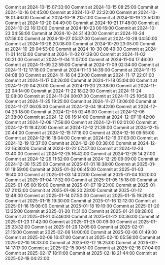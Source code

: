 Commit at 2024-10-15 07:33:00
Commit at 2024-10-15 08:25:00
Commit at 2024-10-16 04:45:00
Commit at 2024-10-17 22:22:00
Commit at 2024-10-18 01:46:00
Commit at 2024-10-18 21:51:00
Commit at 2024-10-19 23:50:00
Commit at 2024-10-20 04:49:00
Commit at 2024-10-21 17:48:00
Commit at 2024-10-22 16:13:00
Commit at 2024-10-23 00:16:00
Commit at 2024-10-23 04:58:00
Commit at 2024-10-24 21:43:00
Commit at 2024-10-24 07:59:00
Commit at 2024-10-27 05:37:00
Commit at 2024-10-28 04:50:00
Commit at 2024-10-28 20:08:00
Commit at 2024-10-29 23:05:00
Commit at 2024-10-29 04:53:00
Commit at 2024-10-30 08:49:00
Commit at 2024-11-01 14:12:00
Commit at 2024-11-02 01:29:00
Commit at 2024-11-02 00:21:00
Commit at 2024-11-04 11:07:00
Commit at 2024-11-04 17:46:00
Commit at 2024-11-09 22:59:00
Commit at 2024-11-09 02:34:00
Commit at 2024-11-12 17:18:00
Commit at 2024-11-13 14:39:00
Commit at 2024-11-15 04:08:00
Commit at 2024-11-16 04:23:00
Commit at 2024-11-17 22:01:00
Commit at 2024-11-17 03:26:00
Commit at 2024-11-18 05:04:00
Commit at 2024-11-20 04:20:00
Commit at 2024-11-20 23:38:00
Commit at 2024-11-22 04:14:00
Commit at 2024-11-22 18:22:00
Commit at 2024-11-24 12:08:00
Commit at 2024-11-24 00:07:00
Commit at 2024-11-25 10:59:00
Commit at 2024-11-25 19:25:00
Commit at 2024-11-27 13:06:00
Commit at 2024-11-27 06:05:00
Commit at 2024-12-04 18:42:00
Commit at 2024-12-04 23:18:00
Commit at 2024-12-05 02:46:00
Commit at 2024-12-06 21:38:00
Commit at 2024-12-06 15:14:00
Commit at 2024-12-07 16:42:00
Commit at 2024-12-08 17:56:00
Commit at 2024-12-11 02:01:00
Commit at 2024-12-11 19:42:00
Commit at 2024-12-12 21:39:00
Commit at 2024-12-15 20:44:00
Commit at 2024-12-15 17:16:00
Commit at 2024-12-16 09:55:00
Commit at 2024-12-16 18:04:00
Commit at 2024-12-19 07:03:00
Commit at 2024-12-19 13:37:00
Commit at 2024-12-20 03:38:00
Commit at 2024-12-22 16:30:00
Commit at 2024-12-22 07:47:00
Commit at 2024-12-24 13:40:00
Commit at 2024-12-25 16:42:00
Commit at 2024-12-26 14:27:00
Commit at 2024-12-26 11:52:00
Commit at 2024-12-29 09:09:00
Commit at 2024-12-30 15:25:00
Commit at 2025-01-01 16:38:00
Commit at 2025-01-01 18:59:00
Commit at 2025-01-02 06:45:00
Commit at 2025-01-03 19:40:00
Commit at 2025-01-03 14:02:00
Commit at 2025-01-04 10:20:00
Commit at 2025-01-04 17:32:00
Commit at 2025-01-05 15:18:00
Commit at 2025-01-05 00:19:00
Commit at 2025-01-07 19:23:00
Commit at 2025-01-07 21:13:00
Commit at 2025-01-08 20:23:00
Commit at 2025-01-12 12:48:00
Commit at 2025-01-14 07:50:00
Commit at 2025-01-15 19:29:00
Commit at 2025-01-15 19:30:00
Commit at 2025-01-16 12:12:00
Commit at 2025-01-16 15:08:00
Commit at 2025-01-18 19:10:00
Commit at 2025-01-20 13:25:00
Commit at 2025-01-20 11:31:00
Commit at 2025-01-21 08:28:00
Commit at 2025-01-21 05:46:00
Commit at 2025-01-22 00:36:00
Commit at 2025-01-23 17:42:00
Commit at 2025-01-25 00:09:00
Commit at 2025-01-25 23:32:00
Commit at 2025-01-29 12:05:00
Commit at 2025-02-01 21:15:00
Commit at 2025-02-06 14:00:00
Commit at 2025-02-06 01:49:00
Commit at 2025-02-09 16:47:00
Commit at 2025-02-10 05:56:00
Commit at 2025-02-10 18:33:00
Commit at 2025-02-12 18:25:00
Commit at 2025-02-14 17:17:00
Commit at 2025-02-15 00:51:00
Commit at 2025-02-16 07:04:00
Commit at 2025-02-17 18:11:00
Commit at 2025-02-18 21:44:00
Commit at 2025-02-18 04:22:00
